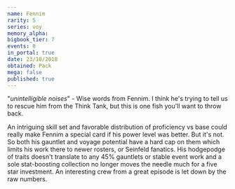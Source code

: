 ```yaml
---
name: Fennim
rarity: 5
series: voy
memory_alpha:
bigbook_tier: 7
events: 0
in_portal: true
date: 23/10/2018
obtained: Pack
mega: false
published: true
---
```


"*unintelligible noises*" - Wise words from Fennim. I think he's trying to tell us to rescue him from the Think Tank, but this is one fish you'll want to throw back.

An intriguing skill set and favorable distribution of proficiency vs base could really make Fennim a special card if his power level was better. But it's not. So both his gauntlet and voyage potential have a hard cap on them which limits his work there to newer rosters, or Seinfeld fanatics. His hodgepodge of traits doesn't translate to any 45% gauntlets or stable event work and a sole stat-boosting collection no longer moves the needle much for a five star investment. An interesting crew from a great episode is let down by the raw numbers.
